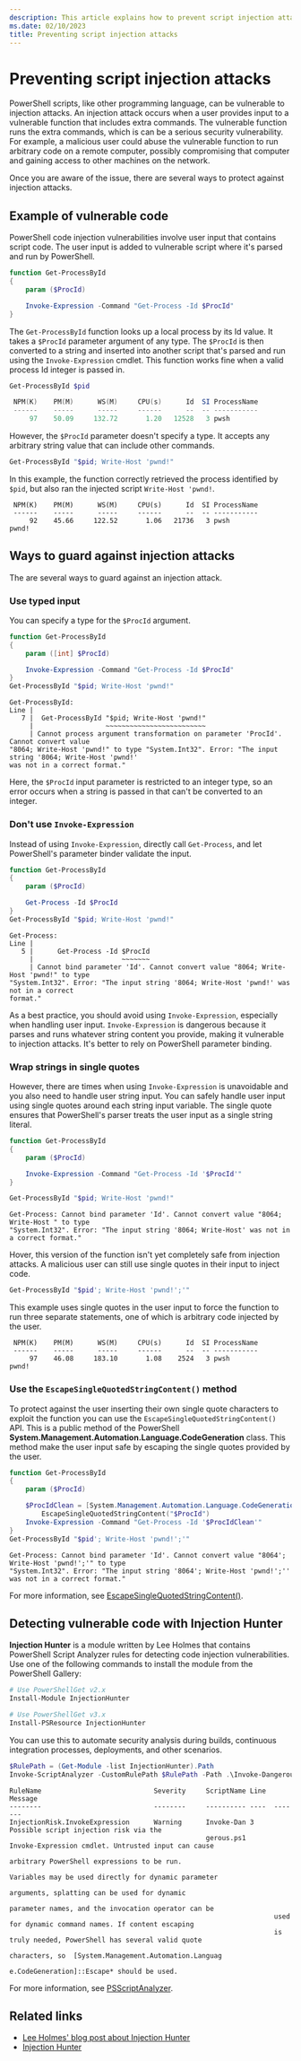 ```yaml
---
description: This article explains how to prevent script injection attacks using single quote escaping.
ms.date: 02/10/2023
title: Preventing script injection attacks
---
```

# Preventing script injection attacks

PowerShell scripts, like other programming language, can be vulnerable to injection attacks. An
injection attack occurs when a user provides input to a vulnerable function that includes extra
commands. The vulnerable function runs the extra commands, which is can be a serious security
vulnerability. For example, a malicious user could abuse the vulnerable function to run arbitrary
code on a remote computer, possibly compromising that computer and gaining access to other machines
on the network.

Once you are aware of the issue, there are several ways to protect against injection attacks.

## Example of vulnerable code

PowerShell code injection vulnerabilities involve user input that contains script code. The user
input is added to vulnerable script where it's parsed and run by PowerShell.

```powershell
function Get-ProcessById
{
    param ($ProcId)

    Invoke-Expression -Command "Get-Process -Id $ProcId"
}
```

The `Get-ProcessById` function looks up a local process by its Id value. It takes a `$ProcId`
parameter argument of any type. The `$ProcId` is then converted to a string and inserted into
another script that's parsed and run using the `Invoke-Expression` cmdlet. This function works fine
when a valid process Id integer is passed in.

```powershell
Get-ProcessById $pid

 NPM(K)    PM(M)      WS(M)     CPU(s)      Id  SI ProcessName
 ------    -----      -----     ------      --  -- -----------
     97    50.09     132.72       1.20   12528   3 pwsh
```

However, the `$ProcId` parameter doesn't specify a type. It accepts any arbitrary string value that
can include other commands.

```powershell
Get-ProcessById "$pid; Write-Host 'pwnd!"
```

In this example, the function correctly retrieved the process identified by `$pid`, but also ran the
injected script `Write-Host 'pwnd!`.

```Output
 NPM(K)    PM(M)      WS(M)     CPU(s)      Id  SI ProcessName
 ------    -----      -----     ------      --  -- -----------
     92    45.66     122.52       1.06   21736   3 pwsh
pwnd!
```

## Ways to guard against injection attacks

The are several ways to guard against an injection attack.

### Use typed input

You can specify a type for the `$ProcId` argument.

```powershell
function Get-ProcessById
{
    param ([int] $ProcId)

    Invoke-Expression -Command "Get-Process -Id $ProcId"
}
Get-ProcessById "$pid; Write-Host 'pwnd!"
```

```Output
Get-ProcessById:
Line |
   7 |  Get-ProcessById "$pid; Write-Host 'pwnd!"
     |                  ~~~~~~~~~~~~~~~~~~~~~~~~~
     | Cannot process argument transformation on parameter 'ProcId'. Cannot convert value
"8064; Write-Host 'pwnd!" to type "System.Int32". Error: "The input string '8064; Write-Host 'pwnd!'
was not in a correct format."
```

Here, the `$ProcId` input parameter is restricted to an integer type, so an error occurs when a
string is passed in that can't be converted to an integer.

### Don't use `Invoke-Expression`

Instead of using `Invoke-Expression`, directly call `Get-Process`, and let PowerShell's parameter
binder validate the input.

```powershell
function Get-ProcessById
{
    param ($ProcId)

    Get-Process -Id $ProcId
}
Get-ProcessById "$pid; Write-Host 'pwnd!"
```

```Output
Get-Process:
Line |
   5 |      Get-Process -Id $ProcId
     |                      ~~~~~~~
     | Cannot bind parameter 'Id'. Cannot convert value "8064; Write-Host 'pwnd!" to type
"System.Int32". Error: "The input string '8064; Write-Host 'pwnd!' was not in a correct
format."
```

As a best practice, you should avoid using `Invoke-Expression`, especially when handling user input.
`Invoke-Expression` is dangerous because it parses and runs whatever string content you provide,
making it vulnerable to injection attacks. It's better to rely on PowerShell parameter binding.

### Wrap strings in single quotes

However, there are times when using `Invoke-Expression` is unavoidable and you also need to handle
user string input. You can safely handle user input using single quotes around each string input
variable. The single quote ensures that PowerShell's parser treats the user input as a single string
literal.

```powershell
function Get-ProcessById
{
    param ($ProcId)

    Invoke-Expression -Command "Get-Process -Id '$ProcId'"
}

Get-ProcessById "$pid; Write-Host 'pwnd!"
```

```Output
Get-Process: Cannot bind parameter 'Id'. Cannot convert value "8064; Write-Host " to type
"System.Int32". Error: "The input string '8064; Write-Host' was not in a correct format."
```

Hover, this version of the function isn't yet completely safe from injection attacks. A malicious
user can still use single quotes in their input to inject code.

```powershell
Get-ProcessById "$pid'; Write-Host 'pwnd!';'"
```

This example uses single quotes in the user input to force the function to run three separate
statements, one of which is arbitrary code injected by the user.

```Output
 NPM(K)    PM(M)      WS(M)     CPU(s)      Id  SI ProcessName
 ------    -----      -----     ------      --  -- -----------
     97    46.08     183.10       1.08    2524   3 pwsh
pwnd!
```

### Use the `EscapeSingleQuotedStringContent()` method

To protect against the user inserting their own single quote characters to exploit the function you
can use the `EscapeSingleQuotedStringContent()` API. This is a public method of the PowerShell
**System.Management.Automation.Language.CodeGeneration** class. This method make the user input safe
by escaping the single quotes provided by the user.

```powershell
function Get-ProcessById
{
    param ($ProcId)

    $ProcIdClean = [System.Management.Automation.Language.CodeGeneration]::
        EscapeSingleQuotedStringContent("$ProcId")
    Invoke-Expression -Command "Get-Process -Id '$ProcIdClean'"
}
Get-ProcessById "$pid'; Write-Host 'pwnd!';'"
```

```Output
Get-Process: Cannot bind parameter 'Id'. Cannot convert value "8064'; Write-Host 'pwnd!';'" to type
"System.Int32". Error: "The input string '8064'; Write-Host 'pwnd!';'' was not in a correct format."
```

For more information, see [EscapeSingleQuotedStringContent()][01].

## Detecting vulnerable code with Injection Hunter

**Injection Hunter** is a module written by Lee Holmes that contains PowerShell Script Analyzer
rules for detecting code injection vulnerabilities. Use one of the following commands to install the
module from the PowerShell Gallery:

```powershell
# Use PowerShellGet v2.x
Install-Module InjectionHunter

# Use PowerShellGet v3.x
Install-PSResource InjectionHunter
```

You can use this to automate security analysis during builds, continuous integration processes,
deployments, and other scenarios.

```powershell
$RulePath = (Get-Module -list InjectionHunter).Path
Invoke-ScriptAnalyzer -CustomRulePath $RulePath -Path .\Invoke-Dangerous.ps1
```

```Output
RuleName                            Severity     ScriptName Line  Message
--------                            --------     ---------- ----  -------
InjectionRisk.InvokeExpression      Warning      Invoke-Dan 3     Possible script injection risk via the
                                                 gerous.ps1       Invoke-Expression cmdlet. Untrusted input can cause
                                                                  arbitrary PowerShell expressions to be run.
                                                                  Variables may be used directly for dynamic parameter
                                                                  arguments, splatting can be used for dynamic
                                                                  parameter names, and the invocation operator can be
                                                                  used for dynamic command names. If content escaping
                                                                  is truly needed, PowerShell has several valid quote
                                                                  characters, so  [System.Management.Automation.Languag
                                                                  e.CodeGeneration]::Escape* should be used.
```

For more information, see [PSScriptAnalyzer][02].

<!-- TODO: Add instructions for VS Code once it gets fixed -->

## Related links

- [Lee Holmes' blog post about Injection Hunter][03]
- [Injection Hunter][04]

<!-- link references -->
[01]: /dotnet/api/system.management.automation.language.codegeneration.escapesinglequotedstringcontent
[02]: /powershell/utility-modules/psscriptanalyzer/overview
[03]: https://devblogs.microsoft.com/powershell/powershell-injection-hunter-security-auditing-for-powershell-scripts/
[04]: https://www.powershellgallery.com/packages/InjectionHunter
